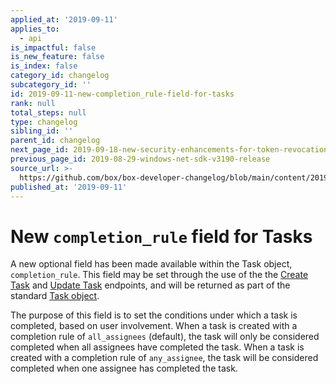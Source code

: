 ```yaml
---
applied_at: '2019-09-11'
applies_to:
  - api
is_impactful: false
is_new_feature: false
is_index: false
category_id: changelog
subcategory_id: ''
id: 2019-09-11-new-completion_rule-field-for-tasks
rank: null
total_steps: null
type: changelog
sibling_id: ''
parent_id: changelog
next_page_id: 2019-09-18-new-security-enhancements-for-token-revocation
previous_page_id: 2019-08-29-windows-net-sdk-v3190-release
source_url: >-
  https://github.com/box/box-developer-changelog/blob/main/content/2019/09-11-new-completion_rule-field-for-tasks.md
published_at: '2019-09-11'
---
```

# New `completion_rule` field for Tasks

A new optional field has been made available within the Task object,
`completion_rule`. This field may be set through the use of the the
[Create Task](endpoint://post-tasks) and [Update Task](endpoint://put-tasks-id)
endpoints, and will be returned as part of the standard
[Task object](endpoint://resources/task/).

The purpose of this field is to set the conditions under which a task is
completed, based on user involvement. When a task is created with a completion
rule of `all_assignees` (default), the task will only be considered completed
when all assignees have completed the task. When a task is created with a
completion rule of `any_assignee`, the task will be considered completed when
one assignee has completed the task.
